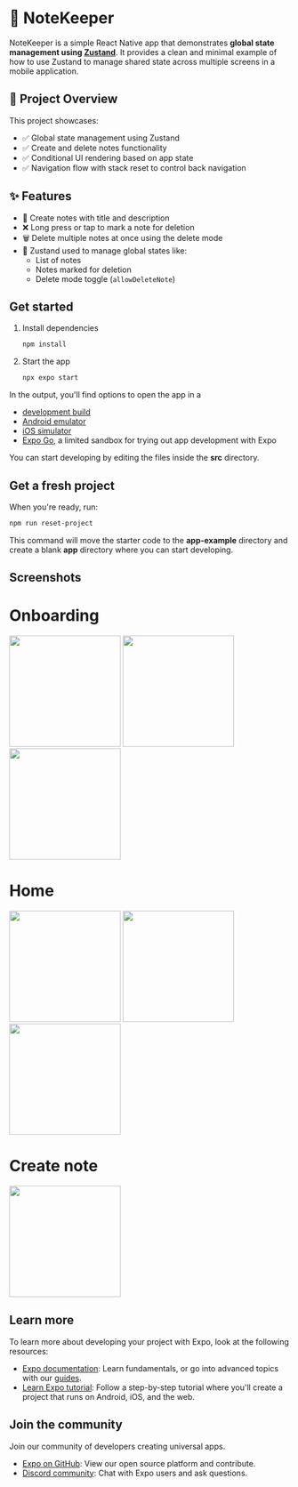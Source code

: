 # 📝 NoteKeeper

NoteKeeper is a simple React Native app that demonstrates **global state management using [Zustand](https://github.com/pmndrs/zustand)**. It provides a clean and minimal example of how to use Zustand to manage shared state across multiple screens in a mobile application.
## 📌 Project Overview

This project showcases:

- ✅ Global state management using Zustand
- ✅ Create and delete notes functionality
- ✅ Conditional UI rendering based on app state
- ✅ Navigation flow with stack reset to control back navigation

## ✨ Features

- 📄 Create notes with title and description
- ❌ Long press or tap to mark a note for deletion
- 🗑 Delete multiple notes at once using the delete mode
- 🔄 Zustand used to manage global states like:
  - List of notes
  - Notes marked for deletion
  - Delete mode toggle (`allowDeleteNote`)

## Get started

1. Install dependencies

   ```bash
   npm install
   ```

2. Start the app

   ```bash
   npx expo start
   ```

In the output, you'll find options to open the app in a

- [development build](https://docs.expo.dev/develop/development-builds/introduction/)
- [Android emulator](https://docs.expo.dev/workflow/android-studio-emulator/)
- [iOS simulator](https://docs.expo.dev/workflow/ios-simulator/)
- [Expo Go](https://expo.dev/go), a limited sandbox for trying out app development with Expo

You can start developing by editing the files inside the **src** directory.

## Get a fresh project

When you're ready, run:

```bash
npm run reset-project
```

This command will move the starter code to the **app-example** directory and create a blank **app** directory where you can start developing.

## Screenshots
# Onboarding

<img src="https://github.com/user-attachments/assets/07cdb781-e5fc-42c4-9104-4b198f64423e"  width="200"> 
<img src="https://github.com/user-attachments/assets/683d6d2d-8ef6-4739-af23-e186a20a39fb"  width="200"> 
<img src="https://github.com/user-attachments/assets/b8d0bcde-3d28-4da6-a271-aec733c43c93"  width="200"> 

# Home
<img src="https://github.com/user-attachments/assets/97aa3710-8c24-4f4a-b88f-3322debff01c"  width="200"> 
<img src="https://github.com/user-attachments/assets/bdf68630-a677-4556-be2b-8ffe58cd1b5b"  width="200"> 
<img src="https://github.com/user-attachments/assets/f7788813-a091-4133-8252-f46f975bf9be"  width="200"> 


# Create note
<img src="https://github.com/user-attachments/assets/d53d425f-298a-46a3-8656-65f27d7fec4c"  width="200"> 

## Learn more

To learn more about developing your project with Expo, look at the following resources:

- [Expo documentation](https://docs.expo.dev/): Learn fundamentals, or go into advanced topics with our [guides](https://docs.expo.dev/guides).
- [Learn Expo tutorial](https://docs.expo.dev/tutorial/introduction/): Follow a step-by-step tutorial where you'll create a project that runs on Android, iOS, and the web.

## Join the community

Join our community of developers creating universal apps.

- [Expo on GitHub](https://github.com/expo/expo): View our open source platform and contribute.
- [Discord community](https://chat.expo.dev): Chat with Expo users and ask questions.
